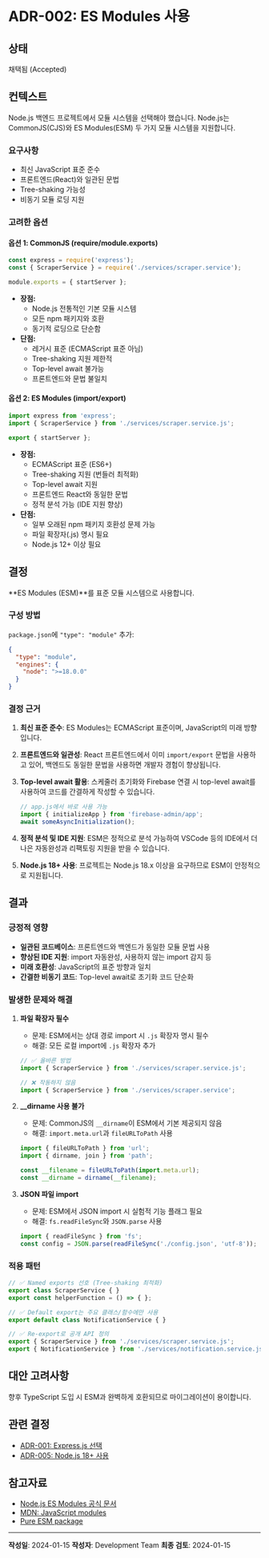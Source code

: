 # ADR-002: ES Modules 사용

## 상태
채택됨 (Accepted)

## 컨텍스트
Node.js 백엔드 프로젝트에서 모듈 시스템을 선택해야 했습니다. Node.js는 CommonJS(CJS)와 ES Modules(ESM) 두 가지 모듈 시스템을 지원합니다.

### 요구사항
- 최신 JavaScript 표준 준수
- 프론트엔드(React)와 일관된 문법
- Tree-shaking 가능성
- 비동기 모듈 로딩 지원

### 고려한 옵션

#### 옵션 1: CommonJS (require/module.exports)
```javascript
const express = require('express');
const { ScraperService } = require('./services/scraper.service');

module.exports = { startServer };
```
- **장점:**
  - Node.js 전통적인 기본 모듈 시스템
  - 모든 npm 패키지와 호환
  - 동기적 로딩으로 단순함
- **단점:**
  - 레거시 표준 (ECMAScript 표준 아님)
  - Tree-shaking 지원 제한적
  - Top-level await 불가능
  - 프론트엔드와 문법 불일치

#### 옵션 2: ES Modules (import/export)
```javascript
import express from 'express';
import { ScraperService } from './services/scraper.service.js';

export { startServer };
```
- **장점:**
  - ECMAScript 표준 (ES6+)
  - Tree-shaking 지원 (번들러 최적화)
  - Top-level await 지원
  - 프론트엔드 React와 동일한 문법
  - 정적 분석 가능 (IDE 지원 향상)
- **단점:**
  - 일부 오래된 npm 패키지 호환성 문제 가능
  - 파일 확장자(.js) 명시 필요
  - Node.js 12+ 이상 필요

## 결정
**ES Modules (ESM)**를 표준 모듈 시스템으로 사용합니다.

### 구성 방법
`package.json`에 `"type": "module"` 추가:
```json
{
  "type": "module",
  "engines": {
    "node": ">=18.0.0"
  }
}
```

### 결정 근거
1. **최신 표준 준수**: ES Modules는 ECMAScript 표준이며, JavaScript의 미래 방향입니다.

2. **프론트엔드와 일관성**: React 프론트엔드에서 이미 `import/export` 문법을 사용하고 있어, 백엔드도 동일한 문법을 사용하면 개발자 경험이 향상됩니다.

3. **Top-level await 활용**: 스케줄러 초기화와 Firebase 연결 시 top-level await를 사용하여 코드를 간결하게 작성할 수 있습니다.
   ```javascript
   // app.js에서 바로 사용 가능
   import { initializeApp } from 'firebase-admin/app';
   await someAsyncInitialization();
   ```

4. **정적 분석 및 IDE 지원**: ESM은 정적으로 분석 가능하여 VSCode 등의 IDE에서 더 나은 자동완성과 리팩토링 지원을 받을 수 있습니다.

5. **Node.js 18+ 사용**: 프로젝트는 Node.js 18.x 이상을 요구하므로 ESM이 안정적으로 지원됩니다.

## 결과
### 긍정적 영향
- **일관된 코드베이스**: 프론트엔드와 백엔드가 동일한 모듈 문법 사용
- **향상된 IDE 지원**: import 자동완성, 사용하지 않는 import 감지 등
- **미래 호환성**: JavaScript의 표준 방향과 일치
- **간결한 비동기 코드**: Top-level await로 초기화 코드 단순화

### 발생한 문제와 해결
1. **파일 확장자 필수**
   - 문제: ESM에서는 상대 경로 import 시 `.js` 확장자 명시 필수
   - 해결: 모든 로컬 import에 `.js` 확장자 추가
   ```javascript
   // ✅ 올바른 방법
   import { ScraperService } from './services/scraper.service.js';

   // ❌ 작동하지 않음
   import { ScraperService } from './services/scraper.service';
   ```

2. **__dirname 사용 불가**
   - 문제: CommonJS의 `__dirname`이 ESM에서 기본 제공되지 않음
   - 해결: `import.meta.url`과 `fileURLToPath` 사용
   ```javascript
   import { fileURLToPath } from 'url';
   import { dirname, join } from 'path';

   const __filename = fileURLToPath(import.meta.url);
   const __dirname = dirname(__filename);
   ```

3. **JSON 파일 import**
   - 문제: ESM에서 JSON import 시 실험적 기능 플래그 필요
   - 해결: `fs.readFileSync`와 `JSON.parse` 사용
   ```javascript
   import { readFileSync } from 'fs';
   const config = JSON.parse(readFileSync('./config.json', 'utf-8'));
   ```

### 적용 패턴
```javascript
// ✅ Named exports 선호 (Tree-shaking 최적화)
export class ScraperService { }
export const helperFunction = () => { };

// ✅ Default export는 주요 클래스/함수에만 사용
export default class NotificationService { }

// ✅ Re-export로 공개 API 정의
export { ScraperService } from './services/scraper.service.js';
export { NotificationService } from './services/notification.service.js';
```

## 대안 고려사항
향후 TypeScript 도입 시 ESM과 완벽하게 호환되므로 마이그레이션이 용이합니다.

## 관련 결정
- [ADR-001: Express.js 선택](ADR-001-backend-framework-selection.md)
- [ADR-005: Node.js 18+ 사용](ADR-005-nodejs-version.md)

## 참고자료
- [Node.js ES Modules 공식 문서](https://nodejs.org/api/esm.html)
- [MDN: JavaScript modules](https://developer.mozilla.org/en-US/docs/Web/JavaScript/Guide/Modules)
- [Pure ESM package](https://gist.github.com/sindresorhus/a39789f98801d908bbc7ff3ecc99d99c)

---
**작성일**: 2024-01-15
**작성자**: Development Team
**최종 검토**: 2024-01-15
